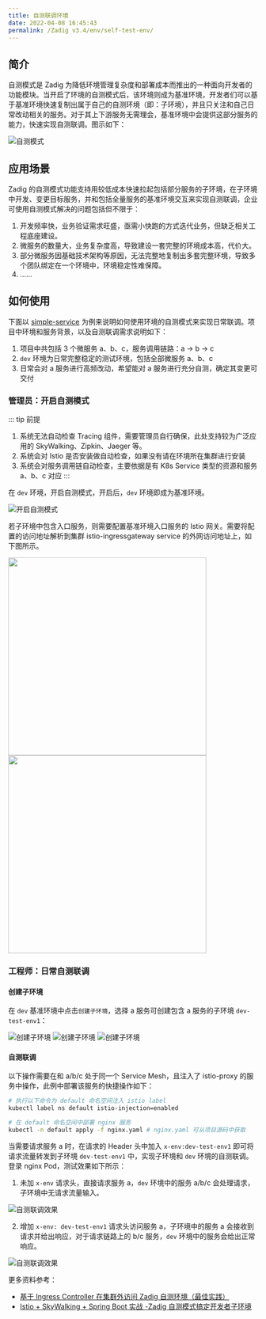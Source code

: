 ```yaml
---
title: 自测联调环境
date: 2022-04-08 16:45:43
permalink: /Zadig v3.4/env/self-test-env/
---
```


## 简介

自测模式是 Zadig 为降低环境管理复杂度和部署成本而推出的一种面向开发者的功能模块。当开启了环境的自测模式后，该环境则成为基准环境，开发者们可以基于基准环境快速复制出属于自己的自测环境（即：子环境），并且只关注和自己日常改动相关的服务。对于其上下游服务无需理会，基准环境中会提供这部分服务的能力，快速实现自测联调。图示如下：

![自测模式](../../../../_images/self_test_env_overview.png)

## 应用场景

Zadig 的自测模式功能支持用较低成本快速拉起包括部分服务的子环境，在子环境中开发、变更目标服务，并和包括全量服务的基准环境交互来实现自测联调，企业可使用自测模式解决的问题包括但不限于：

1. 开发频率快，业务验证需求旺盛，亟需小快跑的方式迭代业务，但缺乏相关工程底座建设。
2. 微服务的数量大，业务复杂度高，导致建设一套完整的环境成本高，代价大。
3. 部分微服务因基础技术架构等原因，无法完整地复制出多套完整环境，导致多个团队绑定在一个环境中，环境稳定性难保障。
4. ......

## 如何使用

下面以 [simple-service](https://github.com/koderover/zadig/tree/main/examples/simple-service/) 为例来说明如何使用环境的自测模式来实现日常联调。项目中环境和服务背景，以及自测联调需求说明如下：

1. 项目中共包括 3 个微服务 a、b、c，服务调用链路：a -> b -> c
2. `dev` 环境为日常完整稳定的测试环境，包括全部微服务 a、b、c
3. 日常会对 a 服务进行高频改动，希望能对 a 服务进行充分自测，确定其变更可交付

### 管理员：开启自测模式

::: tip 前提
1. 系统无法自动检查 Tracing 组件，需要管理员自行确保，此处支持较为广泛应用的 SkyWalking、Zipkin、Jaeger 等。
2. 系统会对 Istio 是否安装做自动检查，如果没有请在环境所在集群进行安装
3. 系统会对服务调用链自动检查，主要依据是有 K8s Service 类型的资源和服务 a、b、c 对应
:::

在 `dev` 环境，开启自测模式，开启后，`dev` 环境即成为基准环境。

![开启自测模式](../../../../_images/set_self_test_env.png)

若子环境中包含入口服务，则需要配置基准环境入口服务的 Istio 网关。需要将配置的访问地址解析到集群 istio-ingressgateway service 的外网访问地址上，如下图所示。

<img src="../../../../_images/set_self_test_env_1.png" width="400">
<img src="../../../../_images/set_self_test_env_2.png" width="400">

### 工程师：日常自测联调

#### 创建子环境

在 `dev` 基准环境中点击`创建子环境`，选择 a 服务可创建包含 a 服务的子环境 `dev-test-env1`：

![创建子环境](../../../../_images/create_vice_env.png)
![创建子环境](../../../../_images/create_vice_env_1.png)
![创建子环境](../../../../_images/create_vice_env_2.png)

#### 自测联调

以下操作需要在和 a/b/c 处于同一个 Service Mesh，且注入了 istio-proxy 的服务中操作，此例中部署该服务的快捷操作如下：

``` bash
# 执行以下命令为 default 命名空间注入 istio label
kubectl label ns default istio-injection=enabled

# 在 default 命名空间中部署 nginx 服务
kubectl -n default apply -f nginx.yaml # nginx.yaml 可从项目源码中获取
```

当需要请求服务 a 时，在请求的 Header 头中加入 `x-env:dev-test-env1` 即可将请求流量转发到子环境 `dev-test-env1` 中，实现子环境和 `dev` 环境的自测联调。登录 nginx Pod，测试效果如下所示：

1. 未加 `x-env` 请求头，直接请求服务 a，`dev` 环境中的服务 a/b/c 会处理请求，子环境中无请求流量输入。

![自测联调效果](../../../../_images/self_test_env_effect_1.png)

2. 增加 `x-env: dev-test-env1` 请求头访问服务 a，子环境中的服务 a 会接收到请求并给出响应，对于请求链路上的 b/c 服务，`dev` 环境中的服务会给出正常响应。

![自测联调效果](../../../../_images/self_test_env_effect_2.png)


更多资料参考：
- [基于 Ingress Controller 在集群外访问 Zadig 自测环境（最佳实践）](https://mp.weixin.qq.com/s?__biz=Mzg4NDY0NTMyNw==&mid=2247487693&idx=1&sn=1661317c3684bb156a47f506085fd19b&chksm=cfb45c6df8c3d57bf83c179714483ed4ec86f1b6c939ca4d53d2f0933ea3aeba24d025fd7a38&scene=178&cur_album_id=2315406414233927682#rd)
- [Istio + SkyWalking + Spring Boot 实战 -Zadig 自测模式搞定开发者子环境](https://mp.weixin.qq.com/s?__biz=Mzg4NDY0NTMyNw==&mid=2247487102&idx=1&sn=02753293fe98989625947f9b7786f3da&chksm=cfb442def8c3cbc89d59c4a659926889f365f6876acaca73a7d7f6c0fe88c135ef84e433f4b9&scene=178&cur_album_id=2315406414233927682#rd)
